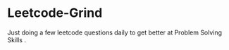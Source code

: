 # Leetcode-Grind
Just doing a few leetcode questions daily to get better at Problem Solving Skills . 
